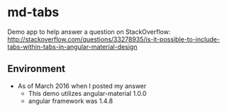 # md-tabs

Demo app to help answer a question on StackOverflow:  http://stackoverflow.com/questions/33278935/is-it-possible-to-include-tabs-within-tabs-in-angular-material-design


## Environment
* As of March 2016 when I posted my answer
    * This demo utilizes angular-material 1.0.0
    * angular framework was 1.4.8
 